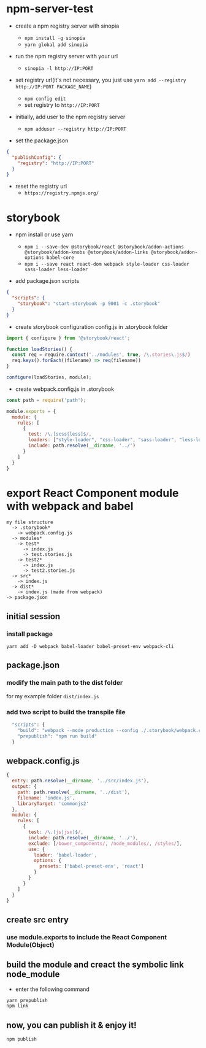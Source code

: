 # npm-server-test

- create a npm registry server with sinopia
    - ```npm install -g sinopia```
    - ```yarn global add sinopia```

- run the npm registry server with your url
    - ```sinopia -l http://IP:PORT```

- set registry url(it's not necessary, you just use ```yarn add --registry http://IP:PORT PACKAGE_NAME```)
    - ```npm config edit```
    - set registry to ```http://IP:PORT```

- initially, add user to the npm registry server
    - ```npm adduser --registry http://IP:PORT```

- set the package.json
```json
{
  "publishConfig": {
    "registry": "http://IP:PORT"
  }
}
```

- reset the registry url
    - ```https://registry.npmjs.org/```

# storybook
- npm install or use yarn
    - ```npm i --save-dev @storybook/react @storybook/addon-actions @storybook/addon-knobs @storybook/addon-links @storybook/addon-options babel-core```
    - ```npm i --save react react-dom webpack style-loader css-loader sass-loader less-loader```

- add package.json scripts
```json
{
  "scripts": {
    "storybook": "start-storybook -p 9001 -c .storybook"
  }
}
```

- create storybook configuration config.js in .storybook folder
```javascript
import { configure } from '@storybook/react';

function loadStories() {
  const req = require.context('../modules', true, /\.stories\.js$/)
  req.keys().forEach((filename) => req(filename))
}

configure(loadStories, module);
```

- create webpack.config.js in .storybook
```javascript
const path = require('path');

module.exports = {
  module: {
    rules: [
      {
        test: /\.[scss|less]$/,
        loaders: ["style-loader", "css-loader", "sass-loader", "less-loader"],
        include: path.resolve(__dirname, '../')
      }
    ]
  }
}
```

# export React Component module with webpack and babel
```
my file structure
  -> .storybook*
    -> webpack.config.js
  -> modules*
    -> test*
      -> index.js
      -> test.stories.js
    -> test2*
      -> index.js
      -> test2.stories.js
  -> src*
    -> index.js
  -> dist*
    -> index.js (made from webpack)
-> package.json
```
## initial session
### install package
```
yarn add -D webpack babel-loader babel-preset-env webpack-cli
```

## package.json
### modify the main path to the dist folder
for my example folder
```dist/index.js```
### add two script to build the transpile file
```javascript
  "scripts": {
    "build": "webpack --mode production --config ./.storybook/webpack.config.js",
    "prepublish": "npm run build"
  }
```

## webpack.config.js
```javascript
{
  entry: path.resolve(__dirname, '../src/index.js'),
  output: {
    path: path.resolve(__dirname, '../dist'),
    filename: 'index.js',
    libraryTarget: 'commonjs2'
  },
  module: {
    rules: [
      {
        test: /\.(js|jsx)$/,
        include: path.resolve(__dirname, '../'),
        exclude: [/bower_components/, /node_modules/, /styles/],
        use: {
          loader: 'babel-loader',
          options: {
            presets: ['babel-preset-env', 'react']
          }
        }
      }
    ]
  }
}
```

## create src entry
### use module.exports to include the React Component Module(Object)

## build the module and creact the symbolic link node_module
- enter the following command
``` bash
yarn prepublish
npm link
```

## now, you can publish it & enjoy it!
```npm publish```
